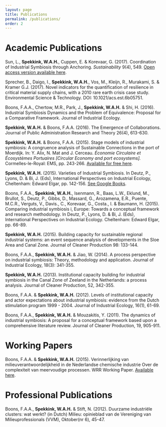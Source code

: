 ```yaml
---
layout: page
title: Publications
permalink: /publications/
order: 2
---
```

# Academic Publications
Sun, L., **Spekkink, W.A.H.**, Cuppen, E. &amp; Korevaar, G. (2017). Coordination of Industrial Symbiosis through Anchoring. *Sustainability* 9(4), 549. [Open access version available here](http://www.mdpi.com/2071-1050/9/4/549/htm).

Sprecher, B., Daigo, I., **Spekkink, W.A.H.**, Vos, M., Kleijn, R., Murakami, S. &amp; Kramer G.J. (2017). Novel indicators for the quantification of resilience in critical material supply chains, with a 2010 rare earth crisis case study. Environmental Science &amp; Technology. DOI: 10.1021/acs.est.6b05751.

Boons, F.A.A., Chertow, M.R., Park, J., **Spekkink, W.A.H.** &amp; Shi, H. (2016). Industrial Symbiosis Dynamics and the Problem of Equivalence: Proposal for a Comparative Framework. Journal of Industrial Ecology.

**Spekkink, W.A.H.** &amp; Boons, F.A.A. (2016). The Emergence of Collaborations. Journal of Public Administration Research and Theory 26(4), 613-630.

**Spekkink, W.A.H.** &amp; Boons, F.A.A. (2015). Stage models of industrial symbiosis: A congruence analysis of Sustainable Connections in the port of Moerdijk. In: Y. Alix, N. Mat and J. Cerceau. *Économie Circulaire et  Écosystèmes Portuaires [Circular Economy and port ecosystems].* Cormelles-le-Royal: EMS, pp. 243-266. [Available for free here](http://www.editions-ems.fr/livres/collections/les-oceanides/ouvrage/394-economie-circulaire-et-%C3%A9cosyst%C3%A8mes-portuaires.html).

**Spekkink, W.A.H.** (2015). Varieties of Industrial Symbiosis. In Deutz, P., Lyons, D. &amp; Bi, J. (Eds), International Perspectives on Industrial Ecology, Cheltenham: Edward Elgar, pp. 142-156. [See Google Books](https://books.google.nl/books?id=1EqrCgAAQBAJ&amp;pg=PA142&amp;dq=Varieties+of+industrial+symbiosis&amp;hl=nl&amp;sa=X&amp;ved=0CCIQ6AEwAGoVChMIysvrj_SPyQIVwgwPCh1LPQjF#v=onepage&amp;q=Varieties%20of%20industrial%20symbiosis&amp;f=false).

Boons, F.A.A., **Spekkink, W.A.H.**, Isenmann, R., Baas, L.W., Eklund, M., Brullot, S., Deutz, P., Gibbs, D., Massard, G., Arozamena, E.R., Puente, M.C.R., Verguts, V., Davis., C., Korevaar, G., Costa., I. &amp; Baumann, H. (2015). Comparing industrial symbiosis i, Europe: Towards a conceptual framework and research methodology. In Deutz, P., Lyons, D. &amp; Bi, J. (Eds), International Perspectives on Industrial Ecology. Cheltenham: Edward Elgar, pp. 66-89.

**Spekkink, W.A.H.** (2015). Building capacity for sustainable regional industrial systems: an event sequence analysis of developments in the Sloe Area and Canal Zone. Journal of Cleaner Production 98: 133-144.

Boons, F.A.A., **Spekkink, W.A.H.** &amp; Jiao, W. (2014). A process perspective on industrial symbiosis: Theory, methodology and application. Journal of Industrial Ecology, 18(3): 341-355.

**Spekkink, W.A.H.** (2013). Institutional capacity building for industrial symbiosis in the Canal Zone of Zeeland in the Netherlands: a process analysis. Journal of Cleaner Production, 52, 342-355.

Boons, F.A.A. &amp; **Spekkink, W.A.H.** (2012). Levels of institutional capacity and actor expectations about industrial symbiosis: evidence from the Dutch stimulation program 1999 - 2004. Journal of Industrial Ecology, 16(1), 61-69.

Boons, F.A.A., **Spekkink, W.A.H.** &amp; Mouzakitis, Y. (2011). The dynamics of industrial symbiosis: A proposal for a conceptual framework based upon a comprehensive literature review. Journal of Cleaner Production, 19, 905-911.

# Working Papers
Boons, F.A.A. &amp; **Spekkink, W.A.H.** (2015). Verinnerlijking van milieuverantwoordelijkheid in de Nederlandse chemische industrie Over de complexiteit van meervoudige processen. WRR Working Paper. [Available here](https://www.wrr.nl/binaries/wrr/documenten/working-papers/2015/06/10/verinnerlijking-van-milieuverantwoordelijkheid-in-de-nederlandse-chemische-industrie-over-de-complexiteit-van-meervoudige-processen/WP005-Verinnerlijking-milieuverantwoordelijkheid.pdf).

# Professional Publications
Boons, F.A.A., **Spekkink, W.A.H.** &amp; Stift, N. (2012). Duurzame industriële clusters: wat werkt? (in Dutch) Milieu: opinieblad van de Vereniging van Milieuprofessionals (VVM), Oktober(nr 6), 45-47.
